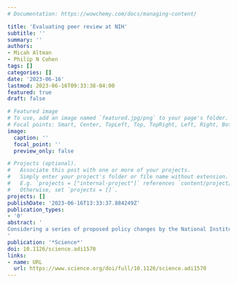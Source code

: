 ```yaml
---
# Documentation: https://wowchemy.com/docs/managing-content/

title: 'Evaluating peer review at NIH'
subtitle: ''
summary: ''
authors:
- Micah Altman
- Philip N Cohen
tags: []
categories: []
date: '2023-06-16'
lastmod: 2023-06-16T09:33:38-04:00
featured: true
draft: false

# Featured image
# To use, add an image named `featured.jpg/png` to your page's folder.
# Focal points: Smart, Center, TopLeft, Top, TopRight, Left, Right, BottomLeft, Bottom, BottomRight.
image:
  caption: ''
  focal_point: ''
  preview_only: false

# Projects (optional).
#   Associate this post with one or more of your projects.
#   Simply enter your project's folder or file name without extension.
#   E.g. `projects = ["internal-project"]` references `content/project/deep-learning/index.md`.
#   Otherwise, set `projects = []`.
projects: []
publishDate: '2023-06-16T13:33:37.884249Z'
publication_types:
- '0'
abstract: '
Considering a series of proposed policy changes by the National Institutes of Health, we argue they highlight wider systematic gaps in the evaluation of operational science policies and signal an urgent need to increase funding for metascience.
'
publication: '*Science*'
doi: 10.1126/science.adi1570
links:
- name: URL
  url: https://www.science.org/doi/full/10.1126/science.adi1570
---
```

